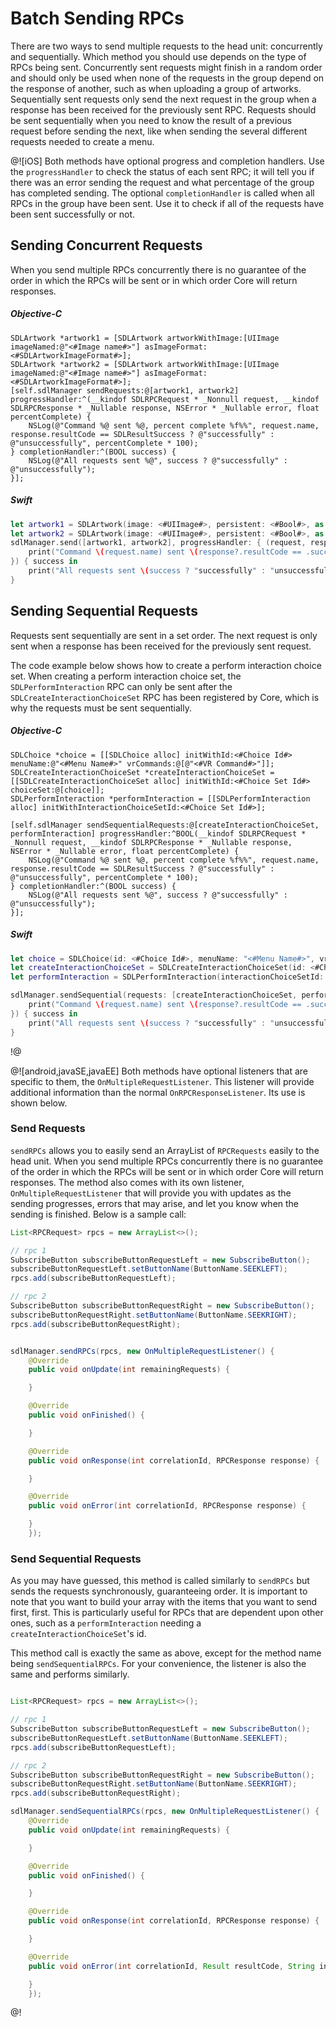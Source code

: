 # Batch Sending RPCs
There are two ways to send multiple requests to the head unit: concurrently and sequentially. Which method you should use depends on the type of RPCs being sent. Concurrently sent requests might finish in a random order and should only be used when none of the requests in the group depend on the response of another, such as when uploading a group of artworks. Sequentially sent requests only send the next request in the group when a response has been received for the previously sent RPC. Requests should be sent sequentially when you need to know the result of a previous request before sending the next, like when sending the several different requests needed to create a menu.

@![iOS]
Both methods have optional progress and completion handlers. Use the `progressHandler` to check the status of each sent RPC; it will tell you if there was an error sending the request and what percentage of the group has completed sending. The optional `completionHandler` is called when all RPCs in the group have been sent. Use it to check if all of the requests have been sent successfully or not.

## Sending Concurrent Requests

When you send multiple RPCs concurrently there is no guarantee of the order in which the RPCs will be sent or in which order Core will return responses.

##### Objective-C
```objc
SDLArtwork *artwork1 = [SDLArtwork artworkWithImage:[UIImage imageNamed:@"<#Image name#>"] asImageFormat:<#SDLArtworkImageFormat#>];
SDLArtwork *artwork2 = [SDLArtwork artworkWithImage:[UIImage imageNamed:@"<#Image name#>"] asImageFormat:<#SDLArtworkImageFormat#>];
[self.sdlManager sendRequests:@[artwork1, artwork2] progressHandler:^(__kindof SDLRPCRequest * _Nonnull request, __kindof SDLRPCResponse * _Nullable response, NSError * _Nullable error, float percentComplete) {
    NSLog(@"Command %@ sent %@, percent complete %f%%", request.name, response.resultCode == SDLResultSuccess ? @"successfully" : @"unsuccessfully", percentComplete * 100);
} completionHandler:^(BOOL success) {
    NSLog(@"All requests sent %@", success ? @"successfully" : @"unsuccessfully");
}];
```

##### Swift
```swift
let artwork1 = SDLArtwork(image: <#UIImage#>, persistent: <#Bool#>, as: <#SDLArtworkImageFormat#>)
let artwork2 = SDLArtwork(image: <#UIImage#>, persistent: <#Bool#>, as: <#SDLArtworkImageFormat#>)
sdlManager.send([artwork1, artwork2], progressHandler: { (request, response, error, percentComplete) in
    print("Command \(request.name) sent \(response?.resultCode == .success ? "successfully" : "unsuccessfully"), percent complete \(percentComplete * 100)")
}) { success in
    print("All requests sent \(success ? "successfully" : "unsuccessfully")")
}
```

## Sending Sequential Requests
Requests sent sequentially are sent in a set order. The next request is only sent when a response has been received for the previously sent request.

The code example below shows how to create a perform interaction choice set. When creating a perform interaction choice set, the `SDLPerformInteraction` RPC can only be sent after the `SDLCreateInteractionChoiceSet` RPC has been registered by Core, which is why the requests must be sent sequentially.

##### Objective-C
```objc
SDLChoice *choice = [[SDLChoice alloc] initWithId:<#Choice Id#> menuName:@"<#Menu Name#>" vrCommands:@[@"<#VR Command#>"]];
SDLCreateInteractionChoiceSet *createInteractionChoiceSet = [[SDLCreateInteractionChoiceSet alloc] initWithId:<#Choice Set Id#> choiceSet:@[choice]];
SDLPerformInteraction *performInteraction = [[SDLPerformInteraction alloc] initWithInteractionChoiceSetId:<#Choice Set Id#>];

[self.sdlManager sendSequentialRequests:@[createInteractionChoiceSet, performInteraction] progressHandler:^BOOL(__kindof SDLRPCRequest * _Nonnull request, __kindof SDLRPCResponse * _Nullable response, NSError * _Nullable error, float percentComplete) {
    NSLog(@"Command %@ sent %@, percent complete %f%%", request.name, response.resultCode == SDLResultSuccess ? @"successfully" : @"unsuccessfully", percentComplete * 100);
} completionHandler:^(BOOL success) {
    NSLog(@"All requests sent %@", success ? @"successfully" : @"unsuccessfully");
}];
```

##### Swift
```swift
let choice = SDLChoice(id: <#Choice Id#>, menuName: "<#Menu Name#>", vrCommands: ["<#VR Command#>"])
let createInteractionChoiceSet = SDLCreateInteractionChoiceSet(id: <#Choice Set Id#>, choiceSet: [choice])
let performInteraction = SDLPerformInteraction(interactionChoiceSetId: <#Choice Set Id#>)

sdlManager.sendSequential(requests: [createInteractionChoiceSet, performInteraction], progressHandler: { (request, response, error, percentageCompleted) -> Bool in
    print("Command \(request.name) sent \(response?.resultCode == .success ? "successfully" : "unsuccessfully"), percent complete \(percentComplete * 100)")
}) { success in
    print("All requests sent \(success ? "successfully" : "unsuccessfully")")
}
```
!@

@![android,javaSE,javaEE]
Both methods have optional listeners that are specific to them, the `OnMultipleRequestListener`. This listener will provide additional information than the normal `OnRPCResponseListener`. Its use is shown below.

### Send Requests

`sendRPCs` allows you to easily send an ArrayList of `RPCRequests` easily to the head unit. When you send multiple RPCs concurrently there is no guarantee of the order in which the RPCs will be sent or in which order Core will return responses. The method also comes with its own listener, `OnMultipleRequestListener` that will provide you with updates as the sending progresses, errors that may arise, and let you know when the sending is finished. Below is a sample call:

```java
List<RPCRequest> rpcs = new ArrayList<>();

// rpc 1
SubscribeButton subscribeButtonRequestLeft = new SubscribeButton();
subscribeButtonRequestLeft.setButtonName(ButtonName.SEEKLEFT);
rpcs.add(subscribeButtonRequestLeft);

// rpc 2
SubscribeButton subscribeButtonRequestRight = new SubscribeButton();
subscribeButtonRequestRight.setButtonName(ButtonName.SEEKRIGHT);
rpcs.add(subscribeButtonRequestRight);


sdlManager.sendRPCs(rpcs, new OnMultipleRequestListener() {
    @Override
    public void onUpdate(int remainingRequests) {

    }

    @Override
    public void onFinished() {

    }

    @Override
    public void onResponse(int correlationId, RPCResponse response) {

    }

    @Override
    public void onError(int correlationId, RPCResponse response) {

    }
    });

```

### Send Sequential Requests

As you may have guessed, this method is called similarly to `sendRPCs` but sends the requests synchronously, guaranteeing order. It is important to note that you want to build your array with the items that you want to send first, first. This is particularly useful for RPCs that are dependent upon other ones, such as a `performInteraction` needing a `createInteractionChoiceSet`'s id.

This method call is exactly the same as above, except for the method name being `sendSequentialRPCs`. For your convenience, the listener is also the same and performs similarly.

```java

List<RPCRequest> rpcs = new ArrayList<>();

// rpc 1
SubscribeButton subscribeButtonRequestLeft = new SubscribeButton();
subscribeButtonRequestLeft.setButtonName(ButtonName.SEEKLEFT);
rpcs.add(subscribeButtonRequestLeft);

// rpc 2
SubscribeButton subscribeButtonRequestRight = new SubscribeButton();
subscribeButtonRequestRight.setButtonName(ButtonName.SEEKRIGHT);
rpcs.add(subscribeButtonRequestRight);

sdlManager.sendSequentialRPCs(rpcs, new OnMultipleRequestListener() {
    @Override
    public void onUpdate(int remainingRequests) {

    }

    @Override
    public void onFinished() {

    }

    @Override
    public void onResponse(int correlationId, RPCResponse response) {

    }

    @Override
    public void onError(int correlationId, Result resultCode, String info) {

    }
    });
```
@!
